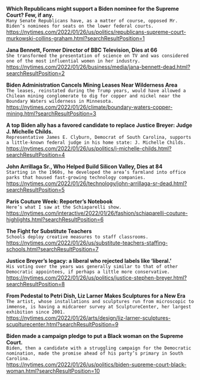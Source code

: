 **Which Republicans might support a Biden nominee for the Supreme Court? Few, if any.**\
`Many Senate Republicans have, as a matter of course, opposed Mr. Biden’s nominees for seats on the lower federal courts.`\
https://nytimes.com/2022/01/26/us/politics/republicans-supreme-court-murkowski-collins-graham.html?searchResultPosition=1

**Jana Bennett, Former Director of BBC Television, Dies at 66**\
`She transformed the presentation of science on TV and was considered one of the most influential women in her industry.`\
https://nytimes.com/2022/01/26/business/media/jana-bennett-dead.html?searchResultPosition=2

**Biden Administration Cancels Mining Leases Near Wilderness Area**\
`The leases, reinstated during the Trump years, would have allowed a Chilean mining conglomerate to dig for copper and nickel near the Boundary Waters wilderness in Minnesota.`\
https://nytimes.com/2022/01/26/climate/boundary-waters-copper-mining.html?searchResultPosition=3

**A top Biden ally has a favored candidate to replace Justice Breyer: Judge J. Michelle Childs.**\
`Representative James E. Clyburn, Democrat of South Carolina, supports a little-known federal judge in his home state: J. Michelle Childs.`\
https://nytimes.com/2022/01/26/us/politics/j-michelle-childs.html?searchResultPosition=4

**John Arrillaga Sr., Who Helped Build Silicon Valley, Dies at 84**\
`Starting in the 1960s, he developed the area’s farmland into office parks that housed fast-growing technology companies.`\
https://nytimes.com/2022/01/26/technology/john-arrillaga-sr-dead.html?searchResultPosition=5

**Paris Couture Week: Reporter’s Notebook**\
`Here’s what I saw at the Schiaparelli show.`\
https://nytimes.com/interactive/2022/01/26/fashion/schiaparelli-couture-highlights.html?searchResultPosition=6

**The Fight for Substitute Teachers**\
`Schools deploy creative measures to staff classrooms.`\
https://nytimes.com/2022/01/26/us/substitute-teachers-staffing-schools.html?searchResultPosition=7

**Justice Breyer’s legacy: a liberal who rejected labels like ‘liberal.’**\
`His voting over the years was generally similar to that of other Democratic appointees, if perhaps a little more conservative.`\
https://nytimes.com/2022/01/26/us/politics/justice-stephen-breyer.html?searchResultPosition=8

**From Pedestal to Petri Dish, Liz Larner Makes Sculptures for a New Era**\
`The artist, whose installations and sculptures run from microscopic to immense, is having a midcareer survey at SculptureCenter, her largest exhibition since 2001.`\
https://nytimes.com/2022/01/26/arts/design/liz-larner-sculptures-scuplturecenter.html?searchResultPosition=9

**Biden made a campaign pledge to put a Black woman on the Supreme Court.**\
`Biden, then a candidate with a struggling campaign for the Democratic nomination, made the promise ahead of his party’s primary in South Carolina.`\
https://nytimes.com/2022/01/26/us/politics/biden-supreme-court-black-woman.html?searchResultPosition=10

